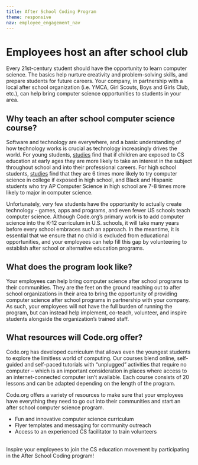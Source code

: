 ```yaml
---
title: After School Coding Program
theme: responsive
nav: employee_engagement_nav
---
```


# Employees host an after school club

Every 21st-century student should have the opportunity to learn computer science. The basics help nurture creativity and problem-solving skills, and prepare students for future careers. Your company, in partnership with a local after school organization (i.e. YMCA, Girl Scouts, Boys and Girls Club, etc.), can help bring computer science opportunities to students in your area.

## Why teach an after school computer science course?

Software and technology are everywhere, and a basic understanding of how technology works is crucial as technology increasingly drives the world. For young students, [studies](http://successfulstemeducation.org/resources/nurturing-stem-skills-young-learners-prek%E2%80%933) find that if children are exposed to CS education at early ages they are more likely to take an interest in the subject throughout school and into their professional careers. For high school students, [studies](http://research.collegeboard.org/sites/default/files/publications/2012/7/researchreport-2007-4-ap-students-college-analysis-five-year-academic-careers.pdf) find that they are 6 times more likely to try computer science in college if exposed in high school, and Black and Hispanic students who try AP Computer Science in high school are 7-8 times more likely to major in computer science.

Unfortunately, very few students have the opportunity to actually create technology - games, apps and programs, and even fewer US schools teach computer science. Although Code.org’s primary work is to add computer science into the K-12 curriculum in U.S.  schools, it will take many years before every school embraces such an approach.  In the meantime, it is essential that we ensure that no child is excluded from educational opportunities, and your employees can help fill this gap by volunteering to establish after school or alternative education programs.

## What does the program look like?

Your employees can help bring computer science after school programs to their communities. They are the feet on the ground reaching out to after school organizations in their area to bring the opportunity of providing computer science after school programs in partnership with your company. As such, your employees will not have the full burden of running the program, but can instead help implement, co-teach, volunteer, and inspire students alongside the organization’s trained staff.

## What resources will Code.org offer?

Code.org has developed curriculum that allows even the youngest students to explore the limitless world of computing. Our courses blend online, self-guided and self-paced tutorials with “unplugged” activities that require no computer – which is an important consideration in places where access to an internet-connected computer isn’t available. Each course consists of 20 lessons and can be adapted depending on the length of the program. 

Code.org offers a variety of resources to make sure that your employees have everything they need to go out into their communities and start an after school computer science program. 

* Fun and innovative computer science curriculum</li>
* Flyer templates and messaging for community outreach</li>
* Access to an experienced CS facilitator to train volunteers</li>

<br/>
Inspire your employees to join the CS education movement by participating in the After School Coding program!
